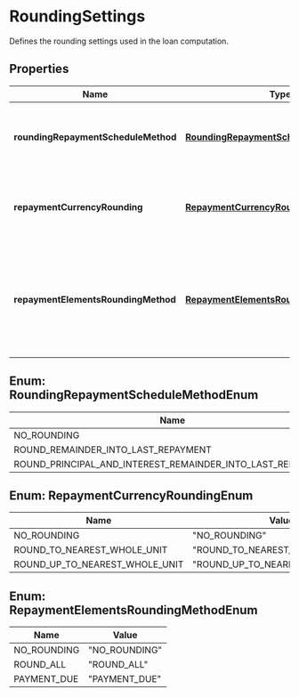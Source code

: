 

# RoundingSettings

Defines the rounding settings used in the loan computation.
## Properties

Name | Type | Description | Notes
------------ | ------------- | ------------- | -------------
**roundingRepaymentScheduleMethod** | [**RoundingRepaymentScheduleMethodEnum**](#RoundingRepaymentScheduleMethodEnum) | Specifies the rounding repayment schedule method. | 
**repaymentCurrencyRounding** | [**RepaymentCurrencyRoundingEnum**](#RepaymentCurrencyRoundingEnum) | Specifies the repayment currency rounding method. | 
**repaymentElementsRoundingMethod** | [**RepaymentElementsRoundingMethodEnum**](#RepaymentElementsRoundingMethodEnum) | Determines how the repayment currency rounding is handled on each element from the schedule. | 



## Enum: RoundingRepaymentScheduleMethodEnum

Name | Value
---- | -----
NO_ROUNDING | &quot;NO_ROUNDING&quot;
ROUND_REMAINDER_INTO_LAST_REPAYMENT | &quot;ROUND_REMAINDER_INTO_LAST_REPAYMENT&quot;
ROUND_PRINCIPAL_AND_INTEREST_REMAINDER_INTO_LAST_REPAYMENT | &quot;ROUND_PRINCIPAL_AND_INTEREST_REMAINDER_INTO_LAST_REPAYMENT&quot;



## Enum: RepaymentCurrencyRoundingEnum

Name | Value
---- | -----
NO_ROUNDING | &quot;NO_ROUNDING&quot;
ROUND_TO_NEAREST_WHOLE_UNIT | &quot;ROUND_TO_NEAREST_WHOLE_UNIT&quot;
ROUND_UP_TO_NEAREST_WHOLE_UNIT | &quot;ROUND_UP_TO_NEAREST_WHOLE_UNIT&quot;



## Enum: RepaymentElementsRoundingMethodEnum

Name | Value
---- | -----
NO_ROUNDING | &quot;NO_ROUNDING&quot;
ROUND_ALL | &quot;ROUND_ALL&quot;
PAYMENT_DUE | &quot;PAYMENT_DUE&quot;



